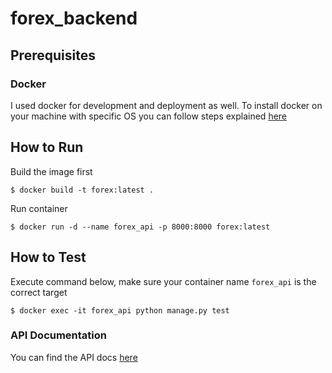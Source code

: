 # forex_backend

## Prerequisites ##

### Docker

I used docker for development and deployment as well. To install docker on your machine with specific OS you can follow steps explained [here](https://docs.docker.com/install/)

## How to Run

Build the image first

```
$ docker build -t forex:latest .
```

Run container

```
$ docker run -d --name forex_api -p 8000:8000 forex:latest
```

## How to Test

Execute command below, make sure your container name `forex_api` is the correct target
```
$ docker exec -it forex_api python manage.py test
```

### API Documentation

You can find the API docs [here](https://github.com/fichie23/forex_backend/blob/master/docs/APIDocs.md)
